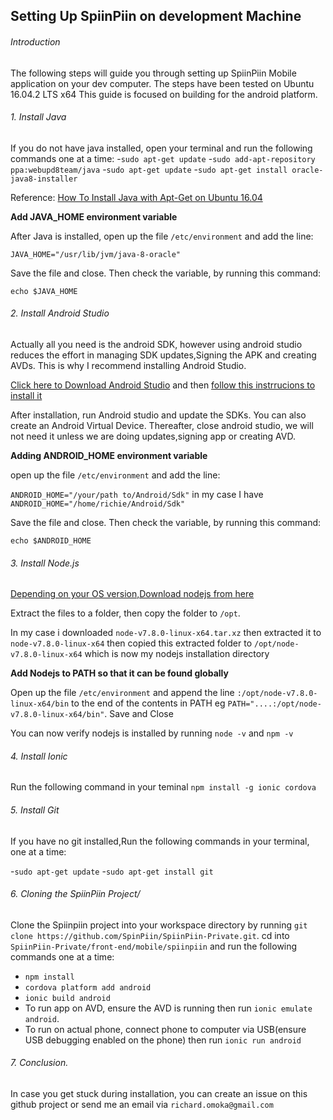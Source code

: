 ## Setting Up SpiinPiin on development Machine
###### Introduction
The following steps will guide you through setting up SpiinPiin Mobile application on your  dev computer.
The steps have been tested on Ubuntu 16.04.2 LTS x64
This guide is focused on building for the android platform.

###### 1. Install Java
If you  do not have java installed, open your terminal and run the following commands one at a time:
-`sudo apt-get update`
-`sudo add-apt-repository ppa:webupd8team/java`
-`sudo apt-get update`
-`sudo apt-get install oracle-java8-installer`

Reference: [How To Install Java with Apt-Get on Ubuntu 16.04](https://www.digitalocean.com/community/tutorials/how-to-install-java-with-apt-get-on-ubuntu-16-04)

**Add JAVA_HOME environment variable**

After Java is installed, open up the file `/etc/environment` and add the line:

`JAVA_HOME="/usr/lib/jvm/java-8-oracle"`

Save the file and close. Then check the variable, by running this command:

`echo $JAVA_HOME`

###### 2. Install Android Studio
Actually all you need is the android SDK, however using android studio reduces the effort in managing SDK updates,Signing the APK and creating AVDs. This is why I recommend installing Android Studio.

[Click here to Download Android Studio](https://developer.android.com/studio/index.html) and then [follow this instrrucions to install it](https://developer.android.com/studio/install.html)

After installation, run Android studio and update the SDKs. You can also create an Android Virtual Device. Thereafter, close android studio, we will not need it unless we are doing updates,signing app or creating AVD.

**Adding ANDROID_HOME environment variable**

open up the file `/etc/environment` and add the line:

`ANDROID_HOME="/your/path to/Android/Sdk"` in my case I have `ANDROID_HOME="/home/richie/Android/Sdk"`

Save the file and close. Then check the variable, by running this command:

`echo $ANDROID_HOME`

###### 3. Install Node.js
[Depending on your OS version,Download nodejs from here ](https://nodejs.org/en/download/current/)

Extract the files to a folder, then copy the folder to `/opt`.

In my case i downloaded `node-v7.8.0-linux-x64.tar.xz` then extracted it to `node-v7.8.0-linux-x64` then copied this extracted folder to `/opt/node-v7.8.0-linux-x64` which is now my nodejs installation directory

**Add Nodejs to PATH so that it can be found globally**

Open up the file `/etc/environment` and append the line `:/opt/node-v7.8.0-linux-x64/bin` to the end of the contents in PATH eg
`PATH="....:/opt/node-v7.8.0-linux-x64/bin"`. Save and Close

You can now verify nodejs is installed by running `node -v` and `npm -v`

###### 4. Install Ionic
Run the following command in your teminal
`npm install -g ionic cordova`

###### 5. Install Git
If you have no git installed,Run the following commands in your terminal, one at a time:

-`sudo apt-get update`
-`sudo apt-get install git`

###### 6. Cloning the SpiinPiin Project/
Clone the Spiinpiin project into your workspace directory by running `git clone https://github.com/SpinPiin/SpiinPiin-Private.git`.
cd into  `SpiinPiin-Private/front-end/mobile/spiinpiin`  and run the following commands one at a time:
- `npm install`
- `cordova platform add android`
- `ionic build android`
- To run app on AVD, ensure the AVD is running then run `ionic emulate android`.
- To run on actual phone, connect phone to computer via USB(ensure USB debugging enabled on the phone) then run `ionic run android`


###### 7. Conclusion.
In case you get stuck during installation, you can create an issue on this github project or send me an email via `richard.omoka@gmail.com`



